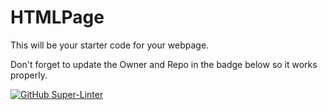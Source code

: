 # HTMLPage

This will be your starter code for your webpage.

Don't forget to update the Owner and Repo in the badge below so it works properly.

[![GitHub Super-Linter](https://github.com/SHH-ICS/html-page-Airnov/workflows/Lint%20Code%20Base/badge.svg)](https://github.com/marketplace/actions/super-linter)
